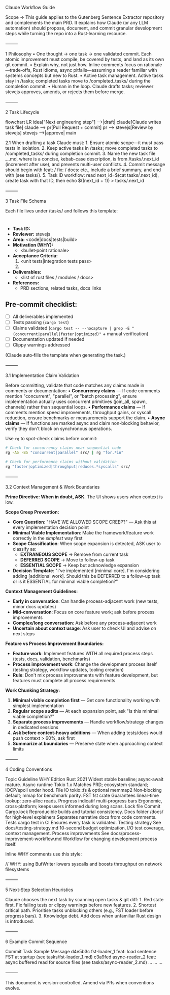 Claude Workflow Guide

Scope → This guide applies to the Gutenberg Sentence Extractor repository and complements the main PRD. It explains how Claude (or any LLM automation) should propose, document, and commit granular development steps while turning the repo into a Rust‑learning resource.

⸻

1 Philosophy
	•	One thought → one task → one validated commit.  Each atomic improvement must compile, be covered by tests, and land as its own git commit.
	•	Explain why, not just how.  Inline comments focus on rationale—trade‑offs, Rust idioms, async pitfalls—assuming a reader familiar with systems concepts but new to Rust.
	•	Active task management.  Active tasks stay in /tasks; completed tasks move to /completed_tasks/ during the completion commit.
	•	Human in the loop.  Claude drafts tasks; reviewer stevejs approves, amends, or rejects them before merge.

⸻

2 Task Lifecycle

flowchart LR
    idea["Next engineering step"] -->|draft| claude[Claude writes task file]
    claude --> pr[Pull Request + commit]
    pr --> stevejs[Review by stevejs]
    stevejs -->|approve| main

2.1 When drafting a task Claude must:
	1.	Ensure atomic scope—it must pass tests in isolation.
	2.	Keep active tasks in /tasks; move completed tasks to /completed_tasks/ during completion commit.
	3.	Name the new task file <semantic-name>_<index>.<username>.md, where <semantic-name> is a concise, kebab-case description, <index> is from /tasks/.next_id (increment after use), and <username> prevents multi-user conflicts.
	4.	Commit message should begin with feat: / fix: / docs: etc., include a brief summary, and end with (see tasks/<file>).
	5.	Task ID workflow: read next_id=$(cat tasks/.next_id), create task with that ID, then echo $((next_id + 1)) > tasks/.next_id

⸻

3 Task File Schema

Each file lives under /tasks/ and follows this template:

# <Task Title>

* **Task ID:** <same as filename>
* **Reviewer:** stevejs
* **Area:** <code|docs|tests|build>
* **Motivation (WHY):**
  - <bullet‑point rationale>
* **Acceptance Criteria:**
  1. <unit tests|integration tests pass>
  2. <behavioural description>
* **Deliverables:**
  - <list of rust files / modules / docs>
* **References:**
  - PRD sections, related tasks, docs links

## Pre-commit checklist:
- [ ] All deliverables implemented
- [ ] Tests passing (`cargo test`)
- [ ] Claims validated (`cargo test -- --nocapture | grep -E "(concurrent|parallel|faster|optimized)"` + manual verification)
- [ ] Documentation updated if needed
- [ ] Clippy warnings addressed

(Claude auto‑fills the template when generating the task.)

⸻

3.1 Implementation Claim Validation

Before committing, validate that code matches any claims made in comments or documentation:
	•	**Concurrency claims** — If code comments mention "concurrent", "parallel", or "batch processing", ensure implementation actually uses concurrent primitives (join_all, spawn, channels) rather than sequential loops.
	•	**Performance claims** — If comments mention speed improvements, throughput gains, or syscall reduction, ensure benchmarks or measurements support the claim.
	•	**Async claims** — If functions are marked async and claim non-blocking behavior, verify they don't block on synchronous operations.

Use `rg` to spot-check claims before commit:
```bash
# Check for concurrency claims near sequential code
rg -A5 -B5 "concurrent|parallel" src/ | rg "for.*in"

# Check for performance claims without validation
rg "faster|optimized|throughput|reduces.*syscalls" src/
```

⸻

3.2 Context Management & Work Boundaries

**Prime Directive: When in doubt, ASK.** The UI shows users when context is low.

**Scope Creep Prevention:**
- **Core Question**: "HAVE WE ALLOWED SCOPE CREEP?" — Ask this at every implementation decision point
- **Minimal Viable Implementation**: Make the framework/feature work correctly in the *simplest* way first
- **Scope Classification**: When scope expansion is detected, ASK user to classify as:
  - **EXTRANEOUS SCOPE** → Remove from current task
  - **DEFERRED SCOPE** → Move to follow-up task  
  - **ESSENTIAL SCOPE** → Keep but acknowledge expansion
- **Decision Template**: "I've implemented [minimal core]. I'm considering adding [additional work]. Should this be DEFERRED to a follow-up task or is it ESSENTIAL for minimal viable completion?"

**Context Management Guidelines:**
- **Early in conversation**: Can handle process-adjacent work (new tests, minor docs updates)
- **Mid-conversation**: Focus on core feature work; ask before process improvements
- **Complex/long conversation**: Ask before any process-adjacent work
- **Uncertain about context usage**: Ask user to check UI and advise on next steps

**Feature vs Process Improvement Boundaries:**
- **Feature work**: Implement features WITH all required process steps (tests, docs, validation, benchmarks)
- **Process improvement work**: Change the development process itself (testing strategy, workflow updates, tooling creation)
- **Rule**: Don't mix process improvements with feature development, but features must complete all process requirements

**Work Chunking Strategy:**
1. **Minimal viable completion first** — Get core functionality working with simplest implementation
2. **Regular scope audits** — At each expansion point, ask "Is this minimal viable completion?"
3. **Separate process improvements** — Handle workflow/strategy changes in dedicated sessions  
4. **Ask before context-heavy additions** — When adding tests/docs would push context > 60%, ask first
5. **Summarize at boundaries** — Preserve state when approaching context limits

⸻

4 Coding Conventions

Topic	Guideline	WHY
Edition	Rust 2021	Widest stable baseline; async‑await mature.
Async runtime	Tokio 1.x	Matches PRD; ecosystem standard; IOCP/epoll under hood.
File IO	tokio::fs & optional memmap2	Non‑blocking default; mmap for benchmark parity.
FST	fst crate	Guarantees linear‑time lookup; zero‑alloc reads.
Progress	indicatif multi‑progress bars	Ergonomic, cross‑platform; keeps users informed during long scans.
Lock file	Commit Cargo.lock	Reproducible builds and tutorial consistency.
Docs folder	/docs/ for high‑level explainers	Separates narrative docs from code comments.
Tests	cargo test in CI	Ensures every task is validated.
Testing strategy	See docs/testing-strategy.md	10-second budget optimization, I/O test coverage, context management.
Process improvements	See docs/process-improvement-workflow.md	Workflow for changing development process itself.

Inline WHY comments use this style:

// WHY: using BufWriter lowers syscalls and boosts throughput on network filesystems


⸻

5 Next‑Step Selection Heuristics

Claude chooses the next task by scanning open tasks & git diff:
	1.	Red state first.  Fix failing tests or clippy warnings before new features.
	2.	Shortest critical path.  Prioritise tasks unblocking others (e.g., FST loader before progress bars).
	3.	Knowledge debt.  Add docs when unfamiliar Rust design is introduced.

⸻

6 Example Commit Sequence

Commit	Task	Sample Message
d4e5b3c	fst-loader_1	feat: load sentence FST at startup (see tasks/fst-loader_1.md)
c3a9fed	async-reader_2	feat: async buffered read for source files (see tasks/async-reader_2.md)
…	…	…

⸻

This document is version‑controlled. Amend via PRs when conventions evolve.